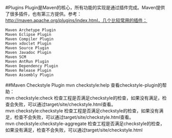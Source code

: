 #Plugins
	Plugin是Maven的核心，所有功能的实现是通过插件完成。Maven提供了很多插件，也有第三方提供。参考：http://maven.apache.org/plugins/index.html，几个比较常用的插件：
	
	Maven Archetype Plugin
	Maven Eclipse Plugin
	Maven Compiler Plugin
	Maven xdoclet Plugin
	Maven Source Plugin
	Maven Javadoc Plugin
	Maven SCM
	Maven AntRun Plugin
	Maven Dependency Plugin
	Maven Release Plugin
	Maven Assembly Plugin
##Maven Checkstyle Plugin
	mvn checkstyle:help           查看checkstyle-plugin的帮助：   
	mvn checkstyle:check          检查工程是否满足checkstyle的检查，如果没有满足，检查会失败，可以通过target/site/checkstyle.html查看。  
	mvn checkstyle:checkstyle     检查工程是否满足checkstyle的检查，如果没有满足，检查不会失败，可以通过target/site/checkstyle.html查看。  
	mvn checkstyle:checkstyle-aggregate     检查工程是否满足checkstyle的检查，如果没有满足，检查不会失败，可以通过target/site/checkstyle.html